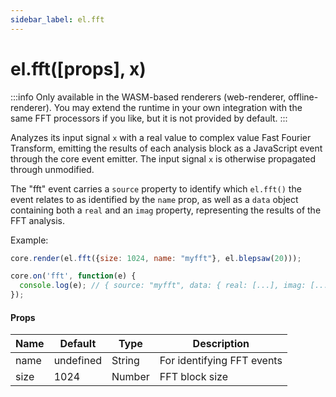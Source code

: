 ```yaml
---
sidebar_label: el.fft
---
```


# el.fft([props], x)

:::info
Only available in the WASM-based renderers (web-renderer, offline-renderer). You may extend the runtime
in your own integration with the same FFT processors if you like, but it is not provided by default.
:::

Analyzes its input signal `x` with a real value to complex value Fast Fourier Transform, emitting the
results of each analysis block as a JavaScript event through the core event emitter. The input
signal `x` is otherwise propagated through unmodified.

The "fft" event carries a `source` property to identify which `el.fft()` the event relates
to as identified by the `name` prop, as well as a `data` object containing both a `real` and
an `imag` property, representing the results of the FFT analysis.

Example:
```js
core.render(el.fft({size: 1024, name: "myfft"}, el.blepsaw(20)));

core.on('fft', function(e) {
  console.log(e); // { source: "myfft", data: { real: [...], imag: [...] } }
});
```

#### Props

| Name     | Default   | Type   | Description                            |
| -------- | --------- | ------ | -------------------------------------- |
| name     | undefined | String | For identifying FFT events             |
| size     | 1024      | Number | FFT block size                         |
